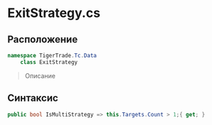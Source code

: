 
# ExitStrategy.cs
## Расположение
```csharp
namespace TigerTrade.Tc.Data  
    class ExitStrategy
```

> Описание

## Синтаксис
```csharp
public bool IsMultiStrategy => this.Targets.Count > 1;{ get; }
```
